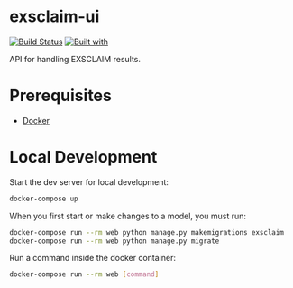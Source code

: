 # exsclaim-ui

[![Build Status](https://travis-ci.org/materialeyes/exsclaim-ui.svg?branch=master)](https://travis-ci.org/materialeyes/exsclaim-ui)
[![Built with](https://img.shields.io/badge/Built_with-Cookiecutter_Django_Rest-F7B633.svg)](https://github.com/11th-Hour-Data-Science/cookiecutter-django-rest)

API for handling EXSCLAIM results.

# Prerequisites

- [Docker](https://docs.docker.com/docker-for-mac/install/)  

# Local Development

Start the dev server for local development:
```bash
docker-compose up
```
When you first start or make changes to a model, you must run:
```bash
docker-compose run --rm web python manage.py makemigrations exsclaim
docker-compose run --rm web python manage.py migrate
```


Run a command inside the docker container:

```bash
docker-compose run --rm web [command]
```
